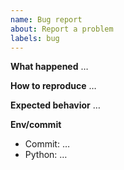 ```yaml
---
name: Bug report
about: Report a problem
labels: bug
---
```


**What happened**
…

**How to reproduce**
…

**Expected behavior**
…

**Env/commit**

- Commit: …
- Python: …